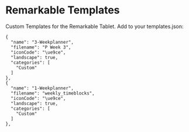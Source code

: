 # Remarkable Templates
Custom Templates for the Remarkable Tablet. Add to your templates.json:

    {
      "name": "3-Weekplanner",
      "filename": "P Week 3",
      "iconCode": "\ue9ce",
      "landscape": true,
      "categories": [
        "Custom"
      ]
    },
    {
      "name": "1-Weekplanner",
      "filename": "weekly_timeblocks",
      "iconCode": "\ue9ce",
      "landscape": true,
      "categories": [
        "Custom"
      ]
    },
